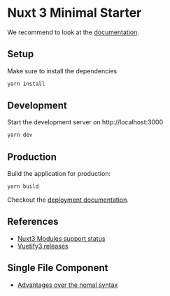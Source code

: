 # Nuxt 3 Minimal Starter

We recommend to look at the [documentation](https://v3.nuxtjs.org).

## Setup

Make sure to install the dependencies

```bash
yarn install
```

## Development

Start the development server on http://localhost:3000

```bash
yarn dev
```

## Production

Build the application for production:

```bash
yarn build
```

Checkout the [deployment documentation](https://v3.nuxtjs.org/docs/deployment).

## References

* [Nuxt3 Modules support status](https://github.com/nuxt/framework/discussions/751)
* [Vuetify3 releases](https://github.com/vuetifyjs/vuetify/releases)

## Single File Component

* [Advantages over the nomal syntax](https://vuejs.org/api/sfc-script-setup.html#basic-syntax)
